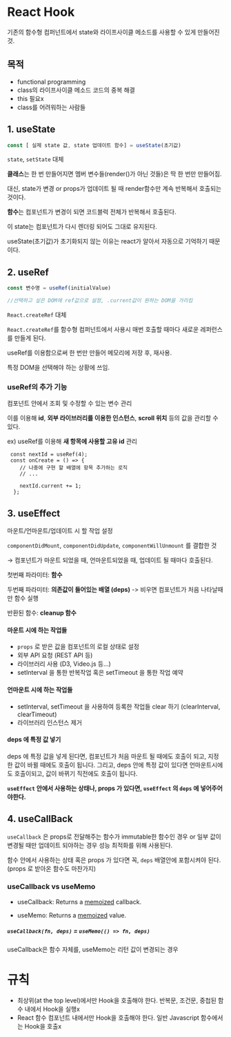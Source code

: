 # React Hook

기존의 함수형 컴퍼넌트에서 state와 라이프사이클 메소드를 사용할 수 있게 만들어진 것.



## 목적

- functional programming
- class의 라이프사이클 메소드 코드의 중복 해결
- this 필요x
- class를 어려워하는 사람들



## 1. useState

```jsx
const [ 실제 state 값, state 업데이트 함수] = useState(초기값)
```

`state`, `setState` 대체



**클래스**는 한 번 만들어지면 멤버 변수들(render()가 아닌 것들)은 딱 한 번만 만들어짐.

대신, state가 변경 or props가 업데이트 될 때 render함수만 계속 반복해서 호출되는 것이다.



**함수**는 컴포넌트가 변경이 되면 코드블럭 전체가 반복해서 호출된다.

 이 state는 컴포넌트가 다시 렌더링 되어도 그대로 유지된다.

useState(초기값)가 초기화되지 않는 이유는 react가 알아서 자동으로 기억하기 때문이다.



## 2. useRef

```jsx
const 변수명 = useRef(initialValue)

//선택하고 싶은 DOM에 ref값으로 설정, .current값이 원하는 DOM을 가리킴
```

`React.createRef` 대체

`React.createRef`를 함수형 컴퍼넌트에서 사용시 매번 호출할 때마다 새로운 레퍼런스를 만들게 된다.

useRef를 이용함으로써 한 번만 만들어 메모리에 저장 후, 재사용.



특정 DOM을 선택해야 하는 상황에 쓰임.



### useRef의 추가 기능

컴포넌트 안에서 조회 및 수정할 수 있는 변수 관리

이를 이용해 **id**, **외부 라이브러리를 이용한 인스턴스**, **scroll 위치** 등의 값을 관리할 수 있다.



 ex) useRef를 이용해 **새 항목에 사용할 고유 id** 관리

```
 const nextId = useRef(4);
 const onCreate = () => {
    // 나중에 구현 할 배열에 항목 추가하는 로직
    // ...

    nextId.current += 1;
  };
```



## 3. useEffect

마운트/언마운트/업데이트 시 할 작업 설정

`componentDidMount`, `componentDidUpdate`, `componentWillUnmount` 를 결합한 것

→ 컴포넌트가 마운트 되었을 때, 언마운트되었을 때, 업데이트 될 때마다 호출된다.



첫번째 파라미터: **함수**

두번째 파라미터: **의존값이 들어있는 배열 (deps)** -> 비우면 컴포넌트가 처음 나타날때만 함수 실행

반환된 함수: **cleanup 함수**



#### 마운트 시에 하는 작업들

- `props` 로 받은 값을 컴포넌트의 로컬 상태로 설정
- 외부 API 요청 (REST API 등)
- 라이브러리 사용 (D3, Video.js 등...)
- setInterval 을 통한 반복작업 혹은 setTimeout 을 통한 작업 예약

#### 언마운트 시에 하는 작업들

- setInterval, setTimeout 을 사용하여 등록한 작업들 clear 하기 (clearInterval, clearTimeout)
- 라이브러리 인스턴스 제거



#### deps 에 특정 값 넣기

deps 에 특정 값을 넣게 된다면, 컴포넌트가 처음 마운트 될 때에도 호출이 되고, 지정한 값이 바뀔 때에도 호출이 됩니다. 그리고, deps 안에 특정 값이 있다면 언마운트시에도 호출이되고, 값이 바뀌기 직전에도 호출이 됩니다.

**`useEffect` 안에서 사용하는 상태나, props 가 있다면, `useEffect` 의 `deps` 에 넣어주어야한다.**



## 4. useCallBack

`useCallback` 은 props로 전달해주는 함수가 immutable한 함수인 경우 or 일부 값이 변경될 때만 업데이트 되야하는 경우 성능 최적화를 위해 사용된다.

함수 안에서 사용하는 상태 혹은 props 가 있다면 꼭, `deps` 배열안에 포함시켜야 된다. (props 로 받아온 함수도 마찬가지)



### useCallback vs useMemo

- useCallback: Returns a [memoized](https://en.wikipedia.org/wiki/Memoization) callback.

- useMemo: Returns a [memoized](https://en.wikipedia.org/wiki/Memoization) value.

##### `useCallback(fn, deps)` = `useMemo(() => fn, deps)`

useCallback은 함수 자체를, useMemo는 리턴 값이 변경되는 경우



# 규칙

- 최상위(at the top level)에서만 Hook을 호출해야 한다. 반복문, 조건문, 중첩된 함수 내에서 Hook을 실행x
- React 함수 컴포넌트 내에서만 Hook을 호출해야 한다. 일반 Javascript 함수에서는 Hook을 호출x